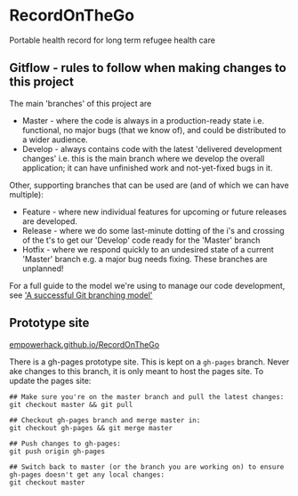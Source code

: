 # RecordOnTheGo
Portable health record for long term refugee health care

## Gitflow - rules to follow when making changes to this project

The main 'branches' of this project are
* Master - where the code is always in a production-ready state i.e. functional, no major bugs (that we know of), and could be distributed to a wider audience.
* Develop - always contains code with the latest 'delivered development changes' i.e. this is the main branch where we develop the overall application; it can have unfinished work and not-yet-fixed bugs in it.

Other, supporting branches that can be used are (and of which we can have multiple):
* Feature - where new individual features for upcoming or future releases are developed.
* Release - where we do some last-minute dotting of the i's and crossing of the t's to get our 'Develop' code ready for the 'Master' branch
* Hotfix - where we respond quickly to an undesired state of a current 'Master' branch e.g. a major bug needs fixing. These branches are unplanned!

For a full guide to the model we're using to manage our code development, see ['A successful Git branching model'](http://nvie.com/posts/a-successful-git-branching-model/)

## Prototype site
[empowerhack.github.io/RecordOnTheGo](http://empowerhack.github.io/RecordOnTheGo/prototype/)

There is a gh-pages prototype site. This is kept on a `gh-pages` branch. Never ake changes to this branch, it is only meant to host the pages site. To update the pages site:

```
## Make sure you're on the master branch and pull the latest changes:
git checkout master && git pull

## Checkout gh-pages branch and merge master in:
git checkout gh-pages && git merge master

## Push changes to gh-pages: 
git push origin gh-pages

## Switch back to master (or the branch you are working on) to ensure gh-pages doesn't get any local changes: 
git checkout master
```
